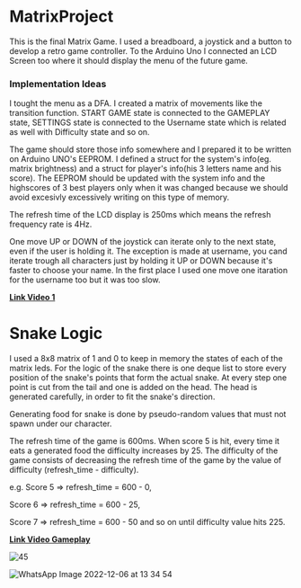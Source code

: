 # MatrixProject

This is the final Matrix Game. I used a breadboard, a joystick and a button to develop a retro game controller. To the Arduino Uno I connected an LCD Screen too where it should display the menu of the future game.

### Implementation Ideas
 I tought the menu as a DFA. I created a matrix of movements like the transition function. START GAME state is connected to the GAMEPLAY state, SETTINGS state is connected to the Username state which is related as well with Difficulty state and so on.
 
 The game should store those info somewhere and I prepared it to be written on Arduino UNO's EEPROM. I defined a struct for the system's info(eg. matrix brightness) and a struct for player's info(his 3 letters name and his score). The EEPROM should be updated with the system info and the highscores of 3 best players only when it was changed  because we should avoid excesivly excessively writing on this type of memory.
 
 The refresh time of the LCD display is 250ms which means the refresh frequency rate is 4Hz.
 
 One move UP or DOWN of the joystick can iterate only to the next state, even if the user is holding it. The exception is made at username, you cand iterate trough all characters just by holding it UP or DOWN because it's faster to choose your name. In the first place I used one move one itaration for the username too but it was too slow. 

 **[Link Video 1](https://youtu.be/Jl3W35kquCA)**

 # Snake Logic
 I used a 8x8 matrix of 1 and 0 to keep in memory the states of each of the matrix leds. For the logic of the snake there is one deque list to store every position of the snake's points that form the actual snake.
 At every step one point is cut from the tail and one is added on the head. The head is generated carefully, in order to fit the snake's direction.
 
Generating food for snake is done by pseudo-random values that must not spawn under our character.

The refresh time of the game is 600ms.
When score 5 is hit, every time it eats a generated food the difficulty increases by 25. The difficulty of the game consists of decreasing the refresh time of the game by the value of difficulty (refresh_time - difficulty). 

e.g. Score 5 => refresh_time = 600 - 0,

 Score 6 => refresh_time = 600 - 25,
 
 Score 7 => refresh_time = 600 - 50 and so on until difficulty value hits 225.
 

 
  **[Link Video Gameplay](https://youtu.be/J5X2srdYE_4)** 
 
 ![45](https://user-images.githubusercontent.com/39965333/205901945-74db2116-aab8-4e4e-985e-de2d674d6b8a.jpg)

![WhatsApp Image 2022-12-06 at 13 34 54](https://user-images.githubusercontent.com/39965333/205901969-38a0934f-de2e-4c71-9ebf-ad9014b5fbf0.jpg)
